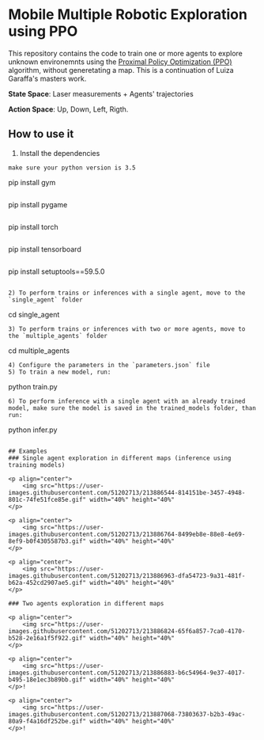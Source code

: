 # Mobile Multiple Robotic Exploration using PPO

This repository contains the code to train one or more agents to explore unknown environemnts using the [Proximal Policy Optimization (PPO)](https://arxiv.org/pdf/1707.06347.pdf) algorithm, without generetating a map.
This is a continuation of Luiza Garaffa's masters work.

**State Space**: Laser measurements + Agents' trajectories

**Action Space**: Up, Down, Left, Rigth.

## How to use it
1) Install the dependencies
```
make sure your python version is 3.5
```
pip install gym
```
```
pip install pygame
```
```
pip install torch
```
```
pip install tensorboard
```
```
pip install setuptools==59.5.0
```

2) To perform trains or inferences with a single agent, move to the `single_agent` folder
```
cd single_agent
```
3) To perform trains or inferences with two or more agents, move to the `multiple_agents` folder 
```
cd multiple_agents
```
4) Configure the parameters in the `parameters.json` file
5) To train a new model, run:
```
python train.py
```
6) To perform inference with a single agent with an already trained model, make sure the model is saved in the trained_models folder, than run:
```
python infer.py
```

## Examples
### Single agent exploration in different maps (inference using training models)

<p align="center">
    <img src="https://user-images.githubusercontent.com/51202713/213886544-814151be-3457-4948-801c-74fe51fce85e.gif" width="40%" height="40%" 
</p>

<p align="center">
    <img src="https://user-images.githubusercontent.com/51202713/213886764-8499eb8e-88e8-4e69-8ef9-b0f4305587b3.gif" width="40%" height="40%" 
</p>

<p align="center">
    <img src="https://user-images.githubusercontent.com/51202713/213886963-dfa54723-9a31-481f-b62a-452cd2907ae5.gif" width="40%" height="40%" 
</p>

### Two agents exploration in different maps

<p align="center">
    <img src="https://user-images.githubusercontent.com/51202713/213886824-65f6a857-7ca0-4170-b528-2e16a1f5f922.gif" width="40%" height="40%" 
</p>

<p align="center">
    <img src="https://user-images.githubusercontent.com/51202713/213886883-b6c54964-9e37-4017-b495-18e1ec3b89bb.gif" width="40%" height="40%" 
</p>!

<p align="center">
    <img src="https://user-images.githubusercontent.com/51202713/213887068-73803637-b2b3-49ac-80a9-f4a16df252be.gif" width="40%" height="40%" 
</p>!




